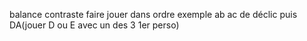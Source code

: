 balance contraste
faire jouer dans ordre exemple ab ac de déclic puis DA(jouer D ou E avec un des 3 1er perso)
